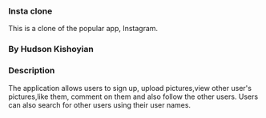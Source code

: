 ### Insta clone
This is a clone of the popular app, Instagram.

### By Hudson Kishoyian


### Description

The application allows users to sign up, upload pictures,view other user's pictures,like them, comment on them and also follow the other users. Users can also search for other users using their user names.